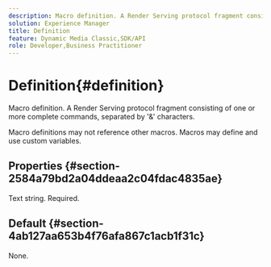 ```yaml
---
description: Macro definition. A Render Serving protocol fragment consisting of one or more complete commands, separated by '&' characters.
solution: Experience Manager
title: Definition
feature: Dynamic Media Classic,SDK/API
role: Developer,Business Practitioner
---
```


# Definition{#definition}

Macro definition. A Render Serving protocol fragment consisting of one or more complete commands, separated by '&' characters.

 Macro definitions may not reference other macros. Macros may define and use custom variables.

## Properties {#section-2584a79bd2a04ddeaa2c04fdac4835ae}

Text string. Required.

## Default {#section-4ab127aa653b4f76afa867c1acb1f31c}

None. 
